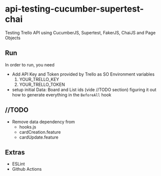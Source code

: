# api-testing-cucumber-supertest-chai
Testing Trello API using CucumberJS, Supertest, FakerJS, ChaiJS and Page Objects

## Run
In order to run, you need
 - Add API Key and Token provided by Trello as SO Environment variables
   1. YOUR_TRELLO_KEY
   2. YOUR_TRELLO_TOKEN
 - setup initial Data: Board and List ids (vide //TODO section) figuring it out how to generate everything in the `BeforeAll` hook

## //TODO
- Remove data dependency from
  - hooks.js
  - cardCreation.feature
  - cardUpdate.feature

## Extras
- ESLint
- Github Actions
